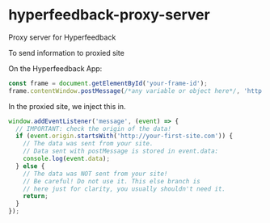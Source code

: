 # hyperfeedback-proxy-server

Proxy server for Hyperfeedback

To send information to proxied site

On the Hyperfeedback App:

```js
const frame = document.getElementById('your-frame-id');
frame.contentWindow.postMessage(/*any variable or object here*/, 'http://your-second-site.com');

```

In the proxied site, we inject this in.

```js
window.addEventListener('message', (event) => {
  // IMPORTANT: check the origin of the data!
  if (event.origin.startsWith('http://your-first-site.com')) {
    // The data was sent from your site.
    // Data sent with postMessage is stored in event.data:
    console.log(event.data);
  } else {
    // The data was NOT sent from your site!
    // Be careful! Do not use it. This else branch is
    // here just for clarity, you usually shouldn't need it.
    return;
  }
});
```
